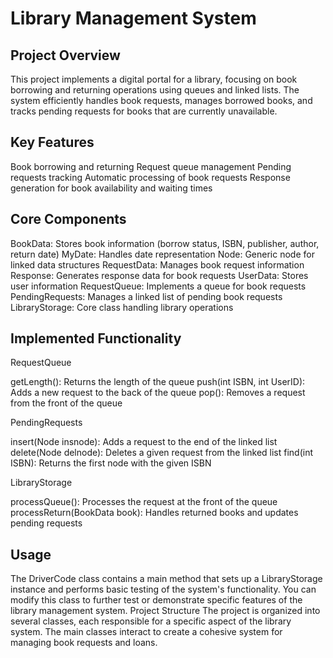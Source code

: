 # Library Management System
## Project Overview
This project implements a digital portal for a library, focusing on book borrowing and returning operations using queues and linked lists. The system efficiently handles book requests, manages borrowed books, and tracks pending requests for books that are currently unavailable.
## Key Features

Book borrowing and returning
Request queue management
Pending requests tracking
Automatic processing of book requests
Response generation for book availability and waiting times

## Core Components

BookData: Stores book information (borrow status, ISBN, publisher, author, return date)
MyDate: Handles date representation
Node<T>: Generic node for linked data structures
RequestData: Manages book request information
Response: Generates response data for book requests
UserData: Stores user information
RequestQueue: Implements a queue for book requests
PendingRequests: Manages a linked list of pending book requests
LibraryStorage: Core class handling library operations

## Implemented Functionality
RequestQueue

getLength(): Returns the length of the queue
push(int ISBN, int UserID): Adds a new request to the back of the queue
pop(): Removes a request from the front of the queue

PendingRequests

insert(Node<RequestData> insnode): Adds a request to the end of the linked list
delete(Node<RequestData> delnode): Deletes a given request from the linked list
find(int ISBN): Returns the first node with the given ISBN

LibraryStorage

processQueue(): Processes the request at the front of the queue
processReturn(BookData book): Handles returned books and updates pending requests

## Usage
The DriverCode class contains a main method that sets up a LibraryStorage instance and performs basic testing of the system's functionality. You can modify this class to further test or demonstrate specific features of the library management system.
Project Structure
The project is organized into several classes, each responsible for a specific aspect of the library system. The main classes interact to create a cohesive system for managing book requests and loans.
